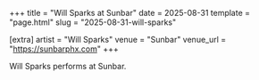 +++
title = "Will Sparks at Sunbar"
date = 2025-08-31
template = "page.html"
slug = "2025-08-31-will-sparks"

[extra]
artist = "Will Sparks"
venue = "Sunbar"
venue_url = "https://sunbarphx.com"
+++

Will Sparks performs at Sunbar.
